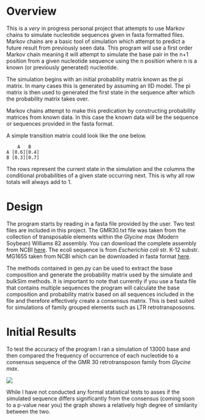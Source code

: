 
# Overview 
This is a *very* in progress personal project that attempts to use Markov chains to simulate nucleotide sequences given in fasta formatted files. 
Markov chains are a basic tool of simulation which attempt to predict a future result from previously seen data. This program will use a first order Markov chain meaning it will attempt to simulate the base pair in the n+1 position from a given nucleotide sequence using the n position where n is a known (or previously generated) nucleotide.

The simulation begins with an initial probability matrix known as the pi matrix. In many cases this is generated by assuming an IID model. The pi matrix is then used to generated the first state in the sequence after which the probability matrix takes over.

Markov chains attempt to make this predication by constructing probability matrices from known data. In this case the known data will be the sequence or sequences provided in the fasta format.

A simple transition matrix could look like the one below.
```{python]
    A   B
A [0.6][0.4]
B [0.3][0.7]
```

The rows represent the current state in the simulation and the columns the conditional probabilities of a given state occurring next. This is why all row totals will always add to 1.

# Design
  The program starts by reading in a fasta file provided by the user. Two test files are included in this project. The GMR30.txt file was taken from the collection of transposable elements within the *Glycine max* (Modern Soybean) Williams 82 assembly. You can download the complete assembly from NCBI [here](https://www.ncbi.nlm.nih.gov/assembly/GCF_000004515.5).
The ecoli sequence is from *Escherichia coli* str. K-12 substr. MG1655 taken from NCBI which can be downloaded in fasta format [here](https://www.ncbi.nlm.nih.gov/genome/167?genome_assembly_id=161521).

  The methods contained in gen.py can be used to extract the base composition and generate the probability matrix used by the simulate and bulkSim methods. It is important to note that currently if you use a fasta file that contains multiple sequences the program will calculate the base composition and probability matrix based on all sequences included in the file and therefore effectively create a consensus matrix. This is best suited for simulations of family grouped elements such as LTR retrotranspososns. 
  
  # Initial Results
  To test the accuracy of the program I ran a simulation of 13000 base and then compared the frequency of occurrence of each nucleotide to a consensus sequence of the GMR 30 retrotransposon family from *Glycine max*. 
  
![](https://github.com/EthanHolleman/Seq-Sim/blob/master/Images/seqSim.png)

While I have not conducted any formal statistical tests to asses if the simulated sequence differs significantly from the consensus (coming soon to a p-value near you) the graph shows a relatively high degree of similarity between the two.
